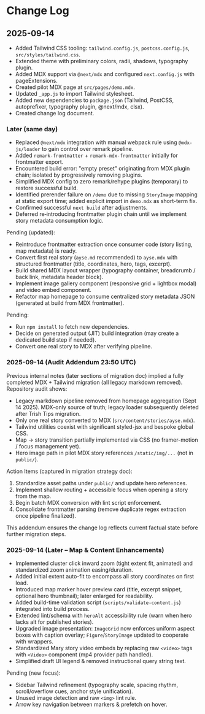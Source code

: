 # Change Log

## 2025-09-14
- Added Tailwind CSS tooling: `tailwind.config.js`, `postcss.config.js`, `src/styles/tailwind.css`.
- Extended theme with preliminary colors, radii, shadows, typography plugin.
- Added MDX support via `@next/mdx` and configured `next.config.js` with pageExtensions.
- Created pilot MDX page at `src/pages/demo.mdx`.
- Updated `_app.js` to import Tailwind stylesheet.
- Added new dependencies to `package.json` (Tailwind, PostCSS, autoprefixer, typography plugin, @next/mdx, clsx).
- Created change log document.

### Later (same day)
- Replaced `@next/mdx` integration with manual webpack rule using `@mdx-js/loader` to gain control over remark pipeline.
- Added `remark-frontmatter` + `remark-mdx-frontmatter` initially for frontmatter export.
- Encountered build error: "empty preset" originating from MDX plugin chain; isolated by progressively removing plugins.
- Simplified MDX config to zero remark/rehype plugins (temporary) to restore successful build.
- Identified prerender failure on `/demo` due to missing `StoryImage` mapping at static export time; added explicit import in `demo.mdx` as short-term fix.
- Confirmed successful `next build` after adjustments.
- Deferred re‑introducing frontmatter plugin chain until we implement story metadata consumption logic.

Pending (updated):
- Reintroduce frontmatter extraction once consumer code (story listing, map metadata) is ready.
- Convert first real story (`ayse.md` recommended) to `ayse.mdx` with structured frontmatter (title, coordinates, hero, tags, excerpt).
- Build shared MDX layout wrapper (typography container, breadcrumb / back link, metadata header block).
- Implement image gallery component (responsive grid + lightbox modal) and video embed component.
- Refactor map homepage to consume centralized story metadata JSON (generated at build from MDX frontmatter).

Pending:
- Run `npm install` to fetch new dependencies.
- Decide on generated output (JIT) build integration (may create a dedicated build step if needed).
- Convert one real story to MDX after verifying pipeline.

### 2025-09-14 (Audit Addendum 23:50 UTC)
Previous internal notes (later sections of migration doc) implied a fully completed MDX + Tailwind migration (all legacy markdown removed). Repository audit shows:
- Legacy markdown pipeline removed from homepage aggregation (Sept 14 2025). MDX-only source of truth; legacy loader subsequently deleted after Trish Tips migration.
- Only one real story converted to MDX (`src/content/stories/ayse.mdx`).
- Tailwind utilities coexist with significant styled-jsx and bespoke global CSS.
- Map → story transition partially implemented via CSS (no framer-motion / focus management yet).
- Hero image path in pilot MDX story references `/static/img/...` (not in `public/`).

Action Items (captured in migration strategy doc):
1. Standardize asset paths under `public/` and update hero references.
2. Implement shallow routing + accessible focus when opening a story from the map.
3. Begin batch MDX conversion with lint script enforcement.
4. Consolidate frontmatter parsing (remove duplicate regex extraction once pipeline finalized).

This addendum ensures the change log reflects current factual state before further migration steps.

### 2025-09-14 (Later – Map & Content Enhancements)
- Implemented cluster click inward zoom (tight extent fit, animated) and standardized zoom animation easing/duration.
- Added initial extent auto-fit to encompass all story coordinates on first load.
- Introduced map marker hover preview card (title, excerpt snippet, optional hero thumbnail); later enlarged for readability.
- Added build-time validation script (`scripts/validate-content.js`) integrated into build process.
- Extended lint/schema with `heroAlt` accessibility rule (warn when hero lacks alt for published stories).
- Upgraded image presentation: `ImageGrid` now enforces uniform aspect boxes with caption overlay; `Figure`/`StoryImage` updated to cooperate with wrappers.
- Standardized Mary story video embeds by replacing raw `<video>` tags with `<Video>` component (mp4 provider path handled).
- Simplified draft UI legend & removed instructional query string text.

Pending (new focus):
- Sidebar Tailwind refinement (typography scale, spacing rhythm, scroll/overflow cues, anchor style unification).
- Unused image detection and raw `<img>` lint rule.
- Arrow key navigation between markers & prefetch on hover.
